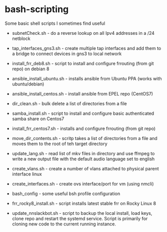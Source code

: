 # bash-scripting
Some basic shell scripts I sometimes find useful

- subnetCheck.sh - do a reverse lookup on all Ipv4 addresses in a /24 netblock

- tap_interfaces_gns3.sh - create multiple tap interfaces and add them to a bridge to connect devices in gns3 to local network

- install_frr_deb8.sh - script to install and configure frrouting (from git repo) on debian 8

- ansible_install_ubuntu.sh - installs ansible from Ubuntu PPA (works with ubuntu/debian)

- ansible_install_centos.sh - install ansible from EPEL repo (CentOS7)

- dir_clean.sh - bulk delete a list of directories from a file

- samba_install.sh - script to install and configure basic authenticated samba share on Centos7

- install_frr_centos7.sh - installs and configure frrouting (from git repo)

- move_dir_contents.sh - scritp takes a list of directories from a file and moves them to the root of teh target directory

- update_lang.sh - read list of mkv files in directory and use ffmpeg to write a new output file with the default audio language set to english  

- create_vlans.sh - create a number of vlans attached to physical parent interface linux

- create_interfaces.sh - create ovs interface/port for vm (using nmcli)

- bash_config - some useful bsh profile configuration

- frr_rocky8_install.sh - script installs latest stable frr on Rocky Linux 8

- update_nnslackbot.sh - script to backup the local install, load keys, clone repo and restart the systemd service.  Script is primarily for cloning new code to the current running instance.